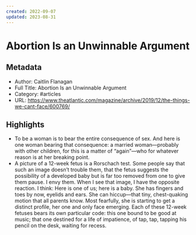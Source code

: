 ```yaml
---
created: 2022-09-07
updated: 2023-08-31
---
```

# Abortion Is an Unwinnable Argument

## Metadata
- Author: Caitlin Flanagan
- Full Title: Abortion Is an Unwinnable Argument
- Category: #articles
- URL: https://www.theatlantic.com/magazine/archive/2019/12/the-things-we-cant-face/600769/

## Highlights
- To be a woman is to bear the entire consequence of sex. And here is one woman bearing that consequence: a married woman—probably with other children, for this is a matter of “again”—who for whatever reason is at her breaking point.
- A picture of a 12-week fetus is a Rorschach test. Some people say that such an image doesn’t trouble them, that the fetus suggests the possibility of a developed baby but is far too removed from one to give them pause. I envy them. When I see that image, I have the opposite reaction. I think: Here is one of us; here is a baby. She has fingers and toes by now, eyelids and ears. She can hiccup—that tiny, chest-quaking motion that all parents know. Most fearfully, she is starting to get a distinct profile, her one and only face emerging. Each of these 12-week fetuses bears its own particular code: this one bound to be good at music; that one destined for a life of impatience, of tap, tap, tapping his pencil on the desk, waiting for recess.

